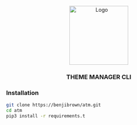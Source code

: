 



<!-- PROJECT LOGO -->
<br />
<div align="center">
  <a href="https://github.com/benjibrown/atm">
    <img src="https://media.discordapp.net/attachments/1059398371107950702/1064617403960545332/clilogo2.png?width=615&height=615" alt="Logo" width="160" height="160">
  </a>

  <h3 align="center">THEME MANAGER CLI</h3>
</div>


### Installation

```bash
git clone https://benjibrown/atm.git
cd atm
pip3 install -r requirements.t
```

